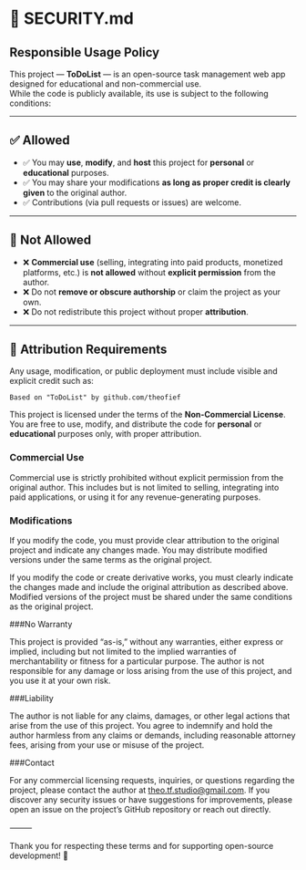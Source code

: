# 🔐 SECURITY.md

## Responsible Usage Policy

This project — **ToDoList** — is an open-source task management web app designed for educational and non-commercial use.  
While the code is publicly available, its use is subject to the following conditions:

---

## ✅ Allowed

- ✅ You may **use**, **modify**, and **host** this project for **personal** or **educational** purposes.
- ✅ You may share your modifications **as long as proper credit is clearly given** to the original author.
- ✅ Contributions (via pull requests or issues) are welcome.

---

## 🚫 Not Allowed

- ❌ **Commercial use** (selling, integrating into paid products, monetized platforms, etc.) is **not allowed** without **explicit permission** from the author.
- ❌ Do not **remove or obscure authorship** or claim the project as your own.
- ❌ Do not redistribute this project without proper **attribution**.

---

## 📌 Attribution Requirements

Any usage, modification, or public deployment must include visible and explicit credit such as:

```text
Based on "ToDoList" by github.com/theofief
```

This project is licensed under the terms of the **Non-Commercial License**.  
You are free to use, modify, and distribute the code for **personal** or **educational** purposes only, with proper attribution.

### Commercial Use
Commercial use is strictly prohibited without explicit permission from the original author. This includes but is not limited to selling, integrating into paid applications, or using it for any revenue-generating purposes.

### Modifications
If you modify the code, you must provide clear attribution to the original project and indicate any changes made. You may distribute modified versions under the same terms as the original project.


If you modify the code or create derivative works, you must clearly indicate the changes made and include the original attribution as described above. Modified versions of the project must be shared under the same conditions as the original project.

###No Warranty

This project is provided “as-is,” without any warranties, either express or implied, including but not limited to the implied warranties of merchantability or fitness for a particular purpose. The author is not responsible for any damage or loss arising from the use of this project, and you use it at your own risk.

###Liability

The author is not liable for any claims, damages, or other legal actions that arise from the use of this project. You agree to indemnify and hold the author harmless from any claims or demands, including reasonable attorney fees, arising from your use or misuse of the project.

###Contact

For any commercial licensing requests, inquiries, or questions regarding the project, please contact the author at theo.tf.studio@gmail.com. If you discover any security issues or have suggestions for improvements, please open an issue on the project’s GitHub repository or reach out directly.

⸻

Thank you for respecting these terms and for supporting open-source development! 🚀

